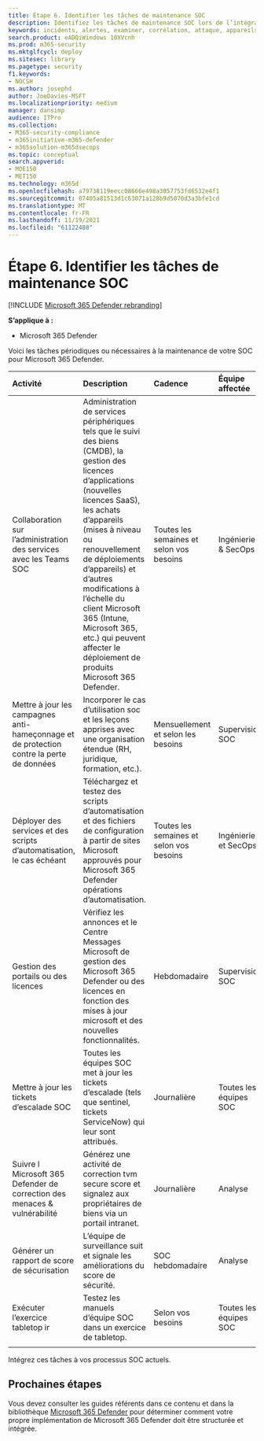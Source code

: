 ```yaml
---
title: Étape 6. Identifier les tâches de maintenance SOC
description: Identifiez les tâches de maintenance SOC lors de l’intégration Microsoft 365 Defender vos opérations de sécurité.
keywords: incidents, alertes, examiner, corrélation, attaque, appareils, utilisateurs, identités, identité, boîte aux lettres, e-mail, 365, microsoft, m365, réponse aux incidents, cyber-attaque, secops, opérations de sécurité, soc
search.product: eADQiWindows 10XVcnh
ms.prod: m365-security
ms.mktglfcycl: deploy
ms.sitesec: library
ms.pagetype: security
f1.keywords:
- NOCSH
ms.author: josephd
author: JoeDavies-MSFT
ms.localizationpriority: medium
manager: dansimp
audience: ITPro
ms.collection:
- M365-security-compliance
- m365initiative-m365-defender
- m365solution-m365dsecops
ms.topic: conceptual
search.appverid:
- MOE150
- MET150
ms.technology: m365d
ms.openlocfilehash: a79738119eecc08666e498a3057753fd6532e4f1
ms.sourcegitcommit: 07405a81513d1c63071a128b9d5070d3a3bfe1cd
ms.translationtype: MT
ms.contentlocale: fr-FR
ms.lasthandoff: 11/19/2021
ms.locfileid: "61122488"
---
```

# <a name="step-6-identify-soc-maintenance-tasks"></a>Étape 6. Identifier les tâches de maintenance SOC

[!INCLUDE [Microsoft 365 Defender rebranding](../includes/microsoft-defender.md)]

**S’applique à :**
- Microsoft 365 Defender

Voici les tâches périodiques ou nécessaires à la maintenance de votre SOC pour Microsoft 365 Defender.

| Activité  | Description | Cadence | Équipe affectée |
|:-------|:-----|:-------|:-------|
| Collaboration sur l’administration des services avec les Teams SOC   | Administration de services périphériques tels que le suivi des biens (CMDB), la gestion des licences d’applications (nouvelles licences SaaS), les achats d’appareils (mises à niveau ou renouvellement de déploiements d’appareils) et d’autres modifications à l’échelle du client Microsoft 365 (Intune, Microsoft 365, etc.) qui peuvent affecter le déploiement de produits Microsoft 365 Defender. | Toutes les semaines et selon vos besoins   | Ingénierie & SecOps | 
| Mettre à jour les campagnes anti-hameçonnage et de protection contre la perte de données | Incorporer le cas d’utilisation soc et les leçons apprises avec une organisation étendue (RH, juridique, formation, etc.).  | Mensuellement et selon les besoins | Supervision SOC |
| Déployer des services et des scripts d’automatisation, le cas échéant | Téléchargez et testez des scripts d’automatisation et des fichiers de configuration à partir de sites Microsoft approuvés pour Microsoft 365 Defender opérations d’automatisation. | Toutes les semaines et selon vos besoins | Ingénierie et SecOps | 
| Gestion des portails ou des licences | Vérifiez les annonces et le Centre Messages Microsoft de gestion des Microsoft 365 Defender ou des licences en fonction des mises à jour microsoft et des nouvelles fonctionnalités. | Hebdomadaire | Supervision SOC| 
| Mettre à jour les tickets d’escalade SOC | Toutes les équipes SOC met à jour les tickets d’escalade (tels que sentinel, tickets ServiceNow) qui leur sont attribués. | Journalière | Toutes les équipes SOC | 
| Suivre l Microsoft 365 Defender de correction des menaces & vulnérabilité | Générez une activité de correction tvm secure score et signalez aux propriétaires de biens via un portail intranet. | Journalière | Analyse | 
| Générer un rapport de score de sécurisation | L’équipe de surveillance suit et signale les améliorations du score de sécurité. | SOC hebdomadaire | Analyse | 
| Exécuter l’exercice tabletop ir | Testez les manuels d’équipe SOC dans un exercice de tabletop. | Selon vos besoins | Toutes les équipes SOC | 
|||||

Intégrez ces tâches à vos processus SOC actuels.

## <a name="next-steps"></a>Prochaines étapes

Vous devez consulter les guides référents dans ce contenu et dans la bibliothèque [Microsoft 365 Defender](/microsoft-365/security/defender) pour déterminer comment votre propre implémentation de Microsoft 365 Defender doit être structurée et intégrée.
